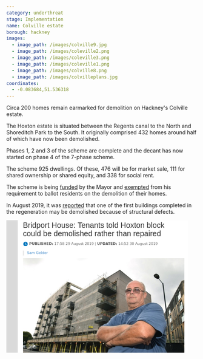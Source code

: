 ```yaml
---
category: underthreat
stage: Implementation 
name: Colville estate 
borough: hackney
images:
  - image_path: /images/colville9.jpg
  - image_path: /images/coleville2.png
  - image_path: /images/coleville3.png
  - image_path: /images/coleville1.png
  - image_path: /images/colville8.png
  - image_path: /images/colvilleplans.jpg
coordinates: 
  - -0.083684,51.536318
---
```

Circa 200 homes remain earmarked for demolition on Hackney's Colville estate.

The Hoxton estate is situated between the Regents canal to the North and Shoreditch Park to the South. It originally comprised 432 homes around half of which have now been demolished.

Phases 1, 2 and 3 of the scheme are complete and the decant has now started on phase 4 of the 7-phase scheme.

The scheme 925 dwellings. Of these, 476 will be for market sale, 111 for shared ownership or shared equity, and 338 for social rent.

The scheme is being [funded](/approved/funding) by the Mayor and [exempted](/approved/ballotexemptions) from his requirement to ballot residents on the demolition of their homes.

In August 2019, it was [reported](https://www.hackneygazette.co.uk/news/bridport-house-tenants-told-hoxton-block-could-be-demolished-rather-than-repaired-1-6243329) that one of the first buildings completed in the regeneration may be demolished because of structural defects.

<img src="/images/bridport.png" class="img-fluid rounded img-thumbnail">
